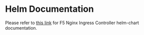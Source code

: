 # Helm Documentation

Please refer to [this link](https://docs.nginx.com/nginx-ingress-controller/installation/installing-nic/installation-with-helm/) for F5 Nginx Ingress Controller helm-chart documentation.
